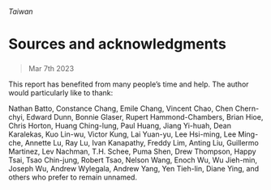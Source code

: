###### Taiwan
# Sources and acknowledgments 
#####  
> Mar 7th 2023 
This report has benefited from many people’s time and help. The author would particularly like to thank:

Nathan Batto, Constance Chang, Emile Chang, Vincent Chao, Chen Chern-chyi, Edward Dunn, Bonnie Glaser, Rupert Hammond-Chambers, Brian Hioe, Chris Horton, Huang Ching-lung, Paul Huang, Jiang Yi-huah, Dean Karalekas, Kuo Lin-wu, Victor Kung, Lai Yuan-yu, Lee Hsi-ming, Lee Ming-che, Annette Lu, Ray Lu, Ivan Kanapathy, Freddy Lim, Anting Liu, Guillermo Martinez, Lev Nachman, T.H. Schee, Puma Shen, Drew Thompson, Happy Tsai, Tsao Chin-jung, Robert Tsao, Nelson Wang, Enoch Wu, Wu Jieh-min, Joseph Wu, Andrew Wylegala, Andrew Yang, Yen Tieh-lin, Diane Ying, and others who prefer to remain unnamed.
